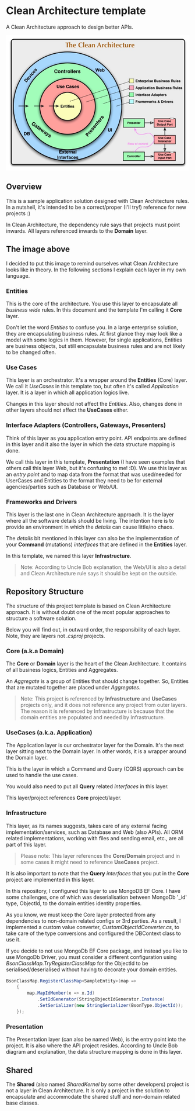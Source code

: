 # Clean Architecture template

A Clean Architecture approach to design better APIs.

![Clean Architecture layers!](/CleanArchitecture.jpg "Clean Architecture")

## Overview
This is a sample application solution designed with Clean Architecture rules. In a nutshell, it's intended to be a correct/proper (I'll try!) reference for new projects :)

In Clean Architecture, the dependency rule says that projects must point inwards. All layers referenced inwards to the **Domain** layer.

## The image above
I decided to put this image to remind ourselves what Clean Architecture looks like in theory.
In the following sections I explain each layer in my own language.

### Entities
This is the core of the architecture. You use this layer to encapsulate all _business wide_ rules. In this document and the template I'm calling it **Core** layer.

Don't let the word *Entities* to confuse you. In a large enterprise solution, they are encapsulating business rules. At first glance they may look like a model with some logics in them. 
However, for single applications, Entities are business objects, but still encapsulate business rules and are not likely to be changed often.

### Use Cases
This layer is an orchestrator. It's a wrapper around the **Entities** (Core) layer. 
We call it *UseCases* in this template too, but often it's called *Application* layer. 
It is a layer in which all application logics live.

Changes in this layer should not affect the *Entities*. 
Also, changes done in other layers should not affect the **UseCases** either.

### Interface Adapters (Controllers, Gateways, Presenters)
Think of this layer as you application entry point. API endpoints are defined in this layer and it also the layer in which the data structure mapping is done.

We call this layer in this template, **Presentation** (I have seen examples that others call this layer Web, but it's confusing to me! :D). We use this layer as an _entry point_ and to map data from the format that was used/needed for UserCases and Entities to the format they need to be for external agencies/parties such as Database or Web/UI.

### Frameworks and Drivers
This layer is the last one in Clean Architecture approach. It is the layer where all the software details should be living. The intention here is to provide an environment in which the *details* can cause little/no chaos.

The *details* bit mentioned in this layer can also be the implementation of your **Command** (mutations) *interfaces* that are defined in the **Entities** layer.

In this template, we named this layer **Infrastructure**.

> Note: According to Uncle Bob explanation, the Web/UI is also a detail and Clean Architecture rule says it should be kept on the outside. 

## Repository Structure
The structure of this project template is based on Clean Architecture approach. 
It is without doubt one of the most popular approaches to structure a software solution.

Below you will find out, in outward order, the responsibility of each layer. Note, they are layers not *.csproj* projects.

### Core (a.k.a Domain)
The **Core** or **Domain** layer is the heart of the Clean Architecture. It contains of all business logics, Entities and Aggregates.

An *Aggregate* is a group of Entities that should change together. So, Entities that are mutated together are placed under *Aggregates*.

>Note: This project is referenced by **Infrastructure** and **UseCases** projects only, and it does not reference any project from outer layers.
> The reason it is referenced by Infrastructure is because that the domain entities are populated and needed by Infrastructure.

### UseCases (a.k.a. Application)
The Application layer is our orchestrator layer for the Domain. It's the next layer sitting next to the Domain layer.
In other words, it is a wrapper around the Domain layer.

This is the layer in which a Command and Query (CQRS) approach can be used to handle the use cases.

You would also need to put all **Query** related *interfaces* in this layer.

This layer/project references **Core** project/layer.

### Infrastructure
This layer, as its names suggests, takes care of any external facing implementation/services, such as Database and Web (also APIs). All ORM related implementations, working with files and sending email, etc., are all part of this layer.

> Please note: This layer references the **Core/Domain** project and in some cases it might need to reference **UseCases** project.

It is also important to note that the **Query** *interfaces* that you put in the **Core** project are implemented in this layer.

In this repository, I configured this layer to use MongoDB EF Core. I have some challenges, one of which was deserialisation between MongoDb '_id' type, ObjectId, to the domain entities identity properties.

As you know, we must keep the Core layer protected from any dependencies to non-domain related configs or 3rd parties. As a result, I implemented a custom value converter, _CustomObjectIdConverter.cs_, to take care of the type conversions and configured the DBContext class to use it.

If you decide to not use MongoDb EF Core package, and instead you like to use MongoDb Driver, you must consider a different configuration using _BsonClassMap.TryRegisterClassMap_ for the ObjectId to be serialised/deserialised without having to decorate your domain entities.

```csharp
BsonClassMap.RegisterClassMap<SampleEntity>(map =>
    {
        map.MapIdMember(x => x.Id)
            .SetIdGenerator(StringObjectIdGenerator.Instance)
            .SetSerializer(new StringSerializer(BsonType.ObjectId));
    });
```

### Presentation
The Presentation layer (can also be named Web), is the entry point into the project. It is also where the API project resides. According to Uncle Bob diagram and explanation, the data structure mapping is done in this layer.

## Shared
The **Shared** (also named *SharedKernel* by some other developers) project is not a layer in Clean Architecture. It is only a project in the solution to encapsulate and accommodate the shared stuff and non-domain related base classes.
